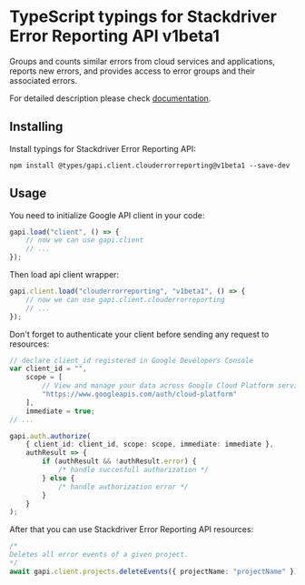 # TypeScript typings for Stackdriver Error Reporting API v1beta1

Groups and counts similar errors from cloud services and applications, reports
new errors, and provides access to error groups and their associated errors.

For detailed description please check
[documentation](https://cloud.google.com/error-reporting/).

## Installing

Install typings for Stackdriver Error Reporting API:

```
npm install @types/gapi.client.clouderrorreporting@v1beta1 --save-dev
```

## Usage

You need to initialize Google API client in your code:

```typescript
gapi.load("client", () => {
    // now we can use gapi.client
    // ...
});
```

Then load api client wrapper:

```typescript
gapi.client.load("clouderrorreporting", "v1beta1", () => {
    // now we can use gapi.client.clouderrorreporting
    // ...
});
```

Don't forget to authenticate your client before sending any request to
resources:

```typescript
// declare client_id registered in Google Developers Console
var client_id = "",
    scope = [
        // View and manage your data across Google Cloud Platform services
        "https://www.googleapis.com/auth/cloud-platform"
    ],
    immediate = true;
// ...

gapi.auth.authorize(
    { client_id: client_id, scope: scope, immediate: immediate },
    authResult => {
        if (authResult && !authResult.error) {
            /* handle succesfull authorization */
        } else {
            /* handle authorization error */
        }
    }
);
```

After that you can use Stackdriver Error Reporting API resources:

```typescript
/* 
Deletes all error events of a given project.  
*/
await gapi.client.projects.deleteEvents({ projectName: "projectName" });
```
